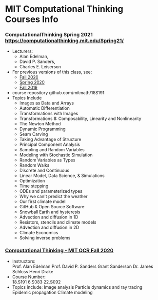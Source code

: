 MIT Computational Thinking Courses Info
=======================================

### ComputationalThinking Spring 2021 https://computationalthinking.mit.edu/Spring21/
- Lecturers: 
    - Alan Edelman, 
    - David P. Sanders, 
    - Charles E. Leiserson
- For previous versions of this class, see:
    - [Fall 2020](https://computationalthinking.mit.edu/Fall20/)
    - [Spring 2020](https://ocw.mit.edu/courses/mathematics/18-s190-introduction-to-computational-thinking-with-julia-with-applications-to-modeling-the-covid-19-pandemic-spring-2020/)
    - [Fall 2019](https://github.com/dpsanders/6.S083_fall_2019/tree/fall_2019)
- course repository github.com/mitmath/18S191
- Topics Include
    - Images as Data and Arrays
    - Automatic Differentiation
    - Transformations with Images
    - Transformations II: Composability, Linearity and Nonlinearity
    - The Newton Method
    - Dynamic Programming
    - Seam Carving
    - Taking Advantage of Structure
    - Principal Component Analysis
    - Sampling and Random Variables
    - Modeling with Stochastic Simulation
    - Random Variables as Types
    - Random Walks
    - Discrete and Continuous
    - Linear Model, Data Science, & Simulations
    - Optimization
    - Time stepping
    - ODEs and parameterized types
    - Why we can't predict the weather
    - Our first climate model
    - GitHub & Open Source Software
    - Snowball Earth and hysteresis
    - Advection and diffusion in 1D
    - Resistors, stencils and climate models
    - Advection and diffusion in 2D
    - Climate Economics
    - Solving inverse problems


### [Computational Thinking - MIT OCR Fall 2020](https://ocw.mit.edu/courses/18-s191-introduction-to-computational-thinking-fall-2020/)
- Instructors: 	
    Prof. Alan Edelman
    Prof. David P. Sanders
    Grant Sanderson
    Dr. James Schloss
    Henri Drake
- Course Number: 	
    18.S191
    6.S083
    22.S092
- Topics include:
    Image analysis
    Particle dynamics and ray tracing
    Epidemic propagation
    Climate modeling
